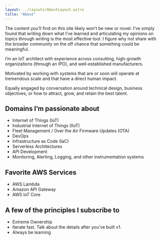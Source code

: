 ```yaml
---
layout: ../layouts/AboutLayout.astro
title: "About"
---
```


The content you’ll find on this site likely won’t be new or novel. I’ve simply found that writing down what I’ve learned and articulating my opinions on topics through writing is the most effective tool. I figure why not share with the broader community on the off chance that something could be meaningful.

I’m an IoT architect with experience across consulting, high-growth organizations (through an IPO), and well-established manufacturers.

Motivated by working with systems that are or soon will operate at tremendous scale and that have a direct human impact.

Equally engaged by conversation around technical design, business objectives, or how to attract, grow, and retain the best talent.

## Domains I’m passionate about

- Internet of Things (IoT)
- Industrial Internet of Things (IIoT)
- Fleet Management / Over the Air Firmware Updates (OTA)
- DevOps
- Infrastructure as Code (IaC)
- Serverless Architectures
- API Development
- Monitoring, Alerting, Logging, and other instrumentation systems

## Favorite AWS Services

- AWS Lambda
- Amazon API Gateway
- AWS IoT Core

## A few of the principles I subscribe to

- Extreme Ownership
- Iterate fast. Talk about the details after you’ve built v1.
- Always be learning

